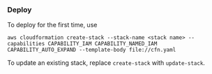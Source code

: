 ### Deploy
To deploy for the first time, use 

```aws cloudformation create-stack --stack-name <stack name> --capabilities CAPABILITY_IAM CAPABILITY_NAMED_IAM CAPABILITY_AUTO_EXPAND --template-body file://cfn.yaml```

To update an existing stack, replace `create-stack` with `update-stack`.

